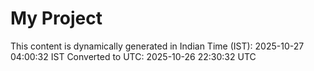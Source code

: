 # My Project

This content is dynamically generated in Indian Time (IST): 2025-10-27 04:00:32 IST
Converted to UTC: 2025-10-26 22:30:32 UTC
